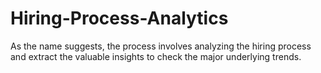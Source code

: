 # Hiring-Process-Analytics
As the name suggests, the process involves analyzing the hiring process and extract the valuable insights to check the major underlying trends.
